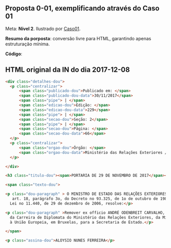 ## Proposta 0-01, exemplificando através do Caso 01

Meta: **Nível 2**.   Ilustrado por [Caso01](../../casos/caso01.md).

**Resumo da porposta**: conversão livre para HTML, garantindo apenas estruturação mínima.

**Código**:

## HTML original da IN do dia 2017-12-08

```html
<div class="detalhes-dou">
  <p class="centralizar">
      <span class="publicado-dou">Publicado em: </span>
      <span class="publicado-dou-data">30/11/2017</span>
      <span class="pipe"> | </span>
      <span class="edicao-dou">Edição: </span>
      <span class="edicao-dou-data">229</span>
      <span class="pipe"> | </span>
      <span class="secao-dou">Seção: 2</span>
      <span class="pipe"> | </span>
      <span class="secao-dou">Página: </span>
      <span class="secao-dou-data">66</span>
  </p>
  <p class="centralizar">
      <span class="orgao-dou">Órgão: </span>
      <span class="orgao-dou-data">Ministério das Relações Exteriores / Gabinete do Ministro</span>
  </p>

</div>

<h3 class="titulo-dou"><span>PORTARIA DE 29 DE NOVEMBRO DE 2017</span></h3>

<span class="texto-dou">

<p class="dou-paragraph" > O MINISTRO DE ESTADO DAS RELAÇÕES EXTERIORES, de acordo com o disposto no
   art. 18, parágrafo 3o, do Decreto no 93.325, de 1o de outubro de 1986, e nos termos da
  Lei no 11.440, de 29 de dezembro de 2006, resolve:</p>

<p class="dou-paragraph" >Remover ex officio ANDRÉ ODENBREIT CARVALHO, Ministro de Segunda Classe
  da Carreira de Diplomata do Ministério das Relações Exteriores, da Missão do Brasil junto
  à União Europeia, em Bruxelas, para a Secretaria de Estado.</p>

</span>

<p class="assina-dou">ALOYSIO NUNES FERREIRA</p>
```
